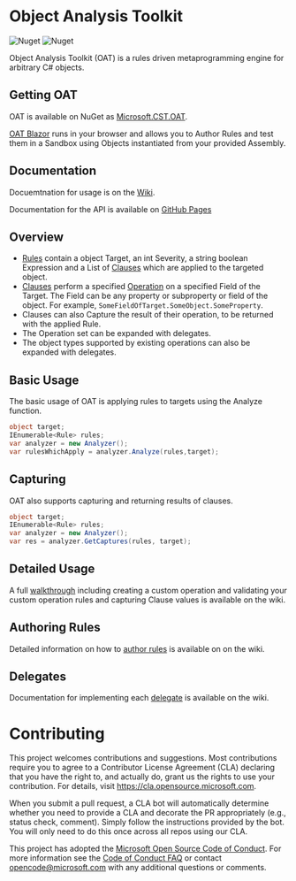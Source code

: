 # Object Analysis Toolkit
![Nuget](https://img.shields.io/nuget/v/Microsoft.CST.OAT?link=https://www.nuget.org/packages/Microsoft.CST.OAT/&link=https://www.nuget.org/packages/Microsoft.CST.OAT/) ![Nuget](https://img.shields.io/nuget/dt/Microsoft.CST.OAT?link=https://www.nuget.org/packages/Microsoft.CST.OAT/&link=https://www.nuget.org/packages/Microsoft.CST.OAT/)

Object Analysis Toolkit (OAT) is a rules driven metaprogramming engine for arbitrary C# objects.

## Getting OAT
OAT is available on NuGet as [Microsoft.CST.OAT](https://www.nuget.org/packages/Microsoft.CST.OAT/).

[OAT Blazor](https://microsoft.github.io/OAT/Blazor/) runs in your browser and allows you to Author Rules and test them in a Sandbox using Objects instantiated from your provided Assembly.

## Documentation
Docuemtnation for usage is on the [Wiki](https://github.com/microsoft/OAT/wiki).

Documentation for the API is available on [GitHub Pages](https://microsoft.github.io/OAT/api)

## Overview
* [Rules](https://microsoft.github.io/OAT/api/Microsoft.CST.OAT.Rule.html) contain a object Target, an int Severity, a string boolean Expression and a List of [Clauses](https://microsoft.github.io/OAT/api/Microsoft.CST.OAT.Clause.html) which are applied to the targeted object.
* [Clauses](https://microsoft.github.io/OAT/api/Microsoft.CST.OAT.Clause.html) perform a specified [Operation](https://microsoft.github.io/OAT/api/Microsoft.CST.OAT.Operation.html) on a specified Field of the Target.  The Field can be any property or subproperty or field of the object. For example, `SomeFieldOfTarget.SomeObject.SomeProperty`.
* Clauses can also Capture the result of their operation, to be returned with the applied Rule.
* The Operation set can be expanded with delegates.
* The object types supported by existing operations can also be expanded with delegates.

## Basic Usage

The basic usage of OAT is applying rules to targets using the Analyze function.

```csharp
object target;
IEnumerable<Rule> rules;
var analyzer = new Analyzer();
var rulesWhichApply = analyzer.Analyze(rules,target);
```

## Capturing

OAT also supports capturing and returning results of clauses.

```csharp
object target;
IEnumerable<Rule> rules;
var analyzer = new Analyzer();
var res = analyzer.GetCaptures(rules, target);
```

## Detailed Usage

A full [walkthrough](https://github.com/microsoft/OAT/wiki/Walkthrough) including creating a custom operation and validating your custom operation rules and capturing Clause values is available on the wiki.

## Authoring Rules

Detailed information on how to [author rules](https://github.com/microsoft/OAT/wiki/Authoring-Rules) is available on on the wiki.

## Delegates

Documentation for implementing each [delegate](https://github.com/microsoft/OAT/wiki/Delegates) is available on the wiki.

# Contributing

This project welcomes contributions and suggestions.  Most contributions require you to agree to a
Contributor License Agreement (CLA) declaring that you have the right to, and actually do, grant us
the rights to use your contribution. For details, visit https://cla.opensource.microsoft.com.

When you submit a pull request, a CLA bot will automatically determine whether you need to provide
a CLA and decorate the PR appropriately (e.g., status check, comment). Simply follow the instructions
provided by the bot. You will only need to do this once across all repos using our CLA.

This project has adopted the [Microsoft Open Source Code of Conduct](https://opensource.microsoft.com/codeofconduct/).
For more information see the [Code of Conduct FAQ](https://opensource.microsoft.com/codeofconduct/faq/) or
contact [opencode@microsoft.com](mailto:opencode@microsoft.com) with any additional questions or comments.
